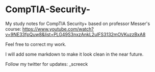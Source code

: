 # CompTIA-Security-

My study notes for CompTIA Security+ based on professor Messer's course:
  https://www.youtube.com/watch?v=9NE33fpQuw8&list=PLG49S3nxzAnkL2ulFS3132mOVKuzzBxA8

Feel free to correct my work.

I will add some markdown to make it look clean in the near future.

Follow my twitter for updates: _screeck

